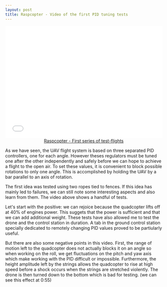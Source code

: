 ```yaml
---
layout: post
title: Raspcopter - Video of the first PID tuning tests
---
```


<iframe src="//player.vimeo.com/video/99163238?color=ffffff" width="100%" height="360" frameborder="0" webkitallowfullscreen mozallowfullscreen allowfullscreen></iframe>

<center><a href="http://vimeo.com/99163238">Raspcopter - First series of test-flights</a></center>

As we have seen, the UAV flight system is based on three separated PID controllers, one for each angle. However theses regulators must be tuned one after the other independently and safely before we can hope to achieve a flight to the open air. To set these values, it is convenient to block possible rotations to only one angle. This is accomplished by holding the UAV by a bar parallel to an axis of rotation.

The first idea was tested using two ropes tied to fences. If this idea has mainly led to failures, we can still note some interesting aspects and also learn from them. The video above shows a handful of tests.

Let's start with the positive: we can rejoice because the quadcopter lifts off at 40% of engines power. This suggets that the power is sufficient and that we can add additional weight. These tests have also allowed me to test the drone and the control station in duration. A tab in the ground control station specially dedicated to remotely changing PID values proved to be partiularly useful.

But there are also some negative points in this video. First, the range of motion left to the quadcopter does not actually blocks it on an angle so when working on the roll, we get fluctuations on the pitch and yaw axis which make working with the PID difficult or impossible. Furthermore, the height amplitude left by the strings allows the quadcopter to rise at high speed before a shock occurs when the strings are stretched violently. The drone is then turned down to the bottom which is bad for testing. (we can see this effect at 0:55)
